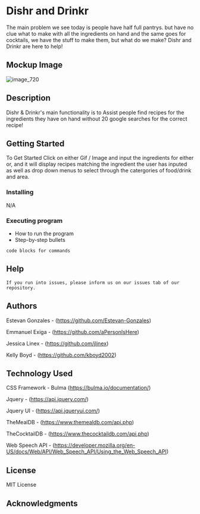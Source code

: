 # Dishr and Drinkr

The main problem we see today is people have half full pantrys. but have no clue what to make with all the ingredients on hand
and the same goes for cocktails, we have the stuff to make them, but what do we make? Dishr and Drinkr are here to help!

## Mockup Image

![image_720](https://github.com/Estevan-Gonzales/project-1-placeholder/assets/145223393/1fccbc72-9c6c-40ca-babd-ec685369846c)


## Description

Dishr & Drinkr's main functionality is to Assist people find recipes for the ingredients they have on hand without 20 google searches for the correct recipe!

## Getting Started

To Get Started Click on either Gif / Image and input the ingredients for either or, and it will display recipes matching the ingredient the user has inputed as well as drop down menus to select through the catergories of food/drink and area.

### Installing
N/A

### Executing program

* How to run the program
* Step-by-step bullets

```
code blocks for commands
```

## Help

```
If you run into issues, please inform us on our issues tab of our repository.
```

## Authors
Estevan Gonzales - (https://github.com/Estevan-Gonzales)  

Emmanuel Exiga - (https://github.com/aPersonIsHere)  

Jessica Linex - (https://github.com/jlinex)  

Kelly Boyd - (https://github.com/kboyd2002) 

## Technology Used

CSS Framework - Bulma (https://bulma.io/documentation/)

Jquery - (https://api.jquery.com/)

Jquery UI - (https://api.jqueryui.com/)

TheMealDB - (https://www.themealdb.com/api.php)

TheCocktailDB - (https://www.thecocktaildb.com/api.php)

Web Speech API - (https://developer.mozilla.org/en-US/docs/Web/API/Web_Speech_API/Using_the_Web_Speech_API)

## License

MIT License

## Acknowledgments
